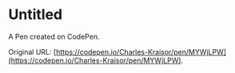 # Untitled

A Pen created on CodePen.

Original URL: [https://codepen.io/Charles-Kraisor/pen/MYWjLPW](https://codepen.io/Charles-Kraisor/pen/MYWjLPW).

